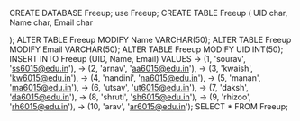 CREATE DATABASE Freeup;
use Freeup;
CREATE TABLE Freeup (
    UID char,
    Name char,
    Email char
    
);
ALTER TABLE Freeup MODIFY Name VARCHAR(50);
ALTER TABLE Freeup MODIFY Email VARCHAR(50);
ALTER TABLE Freeup MODIFY UID INT(50);
INSERT INTO Freeup (UID, Name, Email) VALUES
    -> (1, 'sourav', 'ss6015@edu.in'),
    -> (2, 'arnav', 'aa6015@edu.in'),
    -> (3, 'kwaish', 'kw6015@edu.in'),
    -> (4, 'nandini', 'na6015@edu.in'),
    -> (5, 'manan', 'ma6015@edu.in'),
    -> (6, 'utsav', 'ut6015@edu.in'),
    -> (7, 'daksh', 'da6015@edu.in'),
    -> (8, 'shruti', 'sh6015@edu.in'),
    -> (9, 'rhizoo', 'rh6015@edu.in'),
    -> (10, 'arav', 'ar6015@edu.in');
    SELECT * FROM Freeup;
